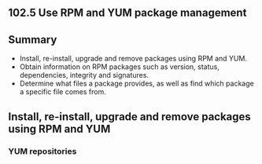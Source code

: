 102.5 Use RPM and YUM package management
----------------------------------------

Summary
-------

- Install, re-install, upgrade and remove packages using RPM and YUM.
- Obtain information on RPM packages such as version, status, dependencies, integrity and signatures.
- Determine what files a package provides, as well as find which package a specific file comes from.

Install, re-install, upgrade and remove packages using RPM and YUM
------------------------------------------------------------------

### YUM repositories ###

